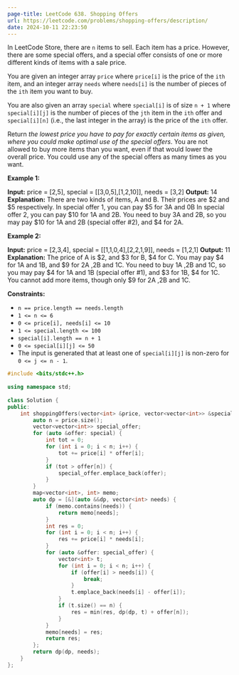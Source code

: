 ```yaml
---
page-title: LeetCode 638. Shopping Offers
url: https://leetcode.com/problems/shopping-offers/description/
date: 2024-10-11 22:23:50
---
```

In LeetCode Store, there are `n` items to sell. Each item has a price. However, there are some special offers, and a special offer consists of one or more different kinds of items with a sale price.

You are given an integer array `price` where `price[i]` is the price of the `ith` item, and an integer array `needs` where `needs[i]` is the number of pieces of the `ith` item you want to buy.

You are also given an array `special` where `special[i]` is of size `n + 1` where `special[i][j]` is the number of pieces of the `jth` item in the `ith` offer and `special[i][n]` (i.e., the last integer in the array) is the price of the `ith` offer.

Return *the lowest price you have to pay for exactly certain items as given, where you could make optimal use of the special offers*. You are not allowed to buy more items than you want, even if that would lower the overall price. You could use any of the special offers as many times as you want.

**Example 1:**

**Input:** price = \[2,5\], special = \[\[3,0,5\],\[1,2,10\]\], needs = \[3,2\]
**Output:** 14
**Explanation:** There are two kinds of items, A and B. Their prices are $2 and $5 respectively. 
In special offer 1, you can pay $5 for 3A and 0B
In special offer 2, you can pay $10 for 1A and 2B. 
You need to buy 3A and 2B, so you may pay $10 for 1A and 2B (special offer #2), and $4 for 2A.

**Example 2:**

**Input:** price = \[2,3,4\], special = \[\[1,1,0,4\],\[2,2,1,9\]\], needs = \[1,2,1\]
**Output:** 11
**Explanation:** The price of A is $2, and $3 for B, $4 for C. 
You may pay $4 for 1A and 1B, and $9 for 2A ,2B and 1C. 
You need to buy 1A ,2B and 1C, so you may pay $4 for 1A and 1B (special offer #1), and $3 for 1B, $4 for 1C. 
You cannot add more items, though only $9 for 2A ,2B and 1C.

**Constraints:**

-   `n == price.length == needs.length`
-   `1 <= n <= 6`
-   `0 <= price[i], needs[i] <= 10`
-   `1 <= special.length <= 100`
-   `special[i].length == n + 1`
-   `0 <= special[i][j] <= 50`
-   The input is generated that at least one of `special[i][j]` is non-zero for `0 <= j <= n - 1`.

```cpp
#include <bits/stdc++.h>  
  
using namespace std;  
  
class Solution {  
public:  
    int shoppingOffers(vector<int> &price, vector<vector<int>> &special, vector<int> &needs) {  
        auto n = price.size();  
        vector<vector<int>> special_offer;  
        for (auto &offer: special) {  
            int tot = 0;  
            for (int i = 0; i < n; i++) {  
                tot += price[i] * offer[i];  
            }  
            if (tot > offer[n]) {  
                special_offer.emplace_back(offer);  
            }  
        }  
        map<vector<int>, int> memo;  
        auto dp = [&](auto &&dp, vector<int> needs) {  
            if (memo.contains(needs)) {  
                return memo[needs];  
            }  
            int res = 0;  
            for (int i = 0; i < n; i++) {  
                res += price[i] * needs[i];  
            }  
            for (auto &offer: special_offer) {  
                vector<int> t;  
                for (int i = 0; i < n; i++) {  
                    if (offer[i] > needs[i]) {  
                        break;  
                    }  
                    t.emplace_back(needs[i] - offer[i]);  
                }  
                if (t.size() == n) {  
                    res = min(res, dp(dp, t) + offer[n]);  
                }  
            }  
            memo[needs] = res;  
            return res;  
        };  
        return dp(dp, needs);  
    }  
};
```
